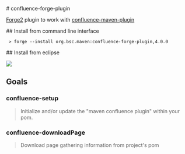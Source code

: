
# confluence-forge-plugin

[Forge2](https://github.com/forge/core#jboss-forge-20) plugin to work with [confluence-maven-plugin](https://code.google.com/p/maven-confluence-plugin/)

## Install from command line interface

`` > forge --install org.bsc.maven:confluence-forge-plugin,4.0.0``

## Install from eclipse

<img src="https://raw.github.com/bsorrentino/maven-confluence-reporting-plugin/v4/confluence-forge-plugin/src/site/install-addon-1.png">

## Goals

### confluence-setup

> Initialize and/or update the "maven confluence plugin" within your pom.

### confluence-downloadPage

> Download page gathering information from project's pom
